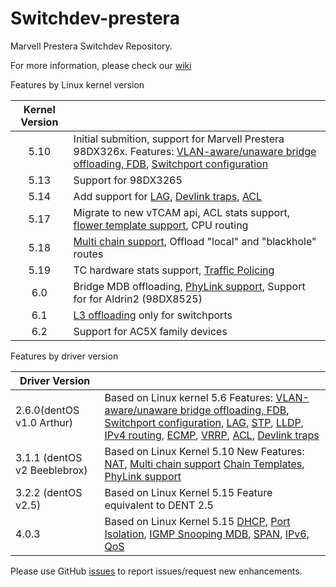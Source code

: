 # Switchdev-prestera
Marvell Prestera Switchdev Repository. 

For more information, please check our [wiki](../../wiki)

Features by Linux kernel version

| Kernel Version ||
| :-----------: | ------------- |
| 5.10 | Initial submition, support for Marvell Prestera 98DX326x. Features: [VLAN-aware/unaware bridge offloading, FDB](../../wiki/bridge-and-vlan), [Switchport configuration](../../wiki/switch-port-configuration)|
| 5.13 | Support for 98DX3265 |
| 5.14 | Add support for [LAG](../../wiki/link-aggregation-(lag)), [Devlink traps](../../wiki/Devlink), [ACL](../../wiki/ACL)|
| 5.17 | Migrate to new vTCAM api, ACL stats support, [flower template support](../../wiki/Chain-Support#chain-template-support), CPU routing |
| 5.18 | [Multi chain support](../../wiki/Chain-Support), Offload "local" and "blackhole" routes  |
| 5.19 | TC hardware stats support, [Traffic Policing](../../wiki/Traffic-Policing) |
| 6.0  | Bridge MDB offloading, [PhyLink support](https://www.kernel.org/doc/html/latest/networking/sfp-phylink.html),  Support for for Aldrin2 (98DX8525) |
| 6.1  | [L3 offloading](https://github.com/Marvell-switching/switchdev-prestera/wiki/l3-configuration) only for switchports |
| 6.2  | Support for AC5X family devices |

Features by driver version


| Driver Version ||
| ------------- | ------------- |
| 2.6.0(dentOS v1.0 Arthur) |  Based on Linux kernel 5.6    Features: [VLAN-aware/unaware bridge offloading, FDB](../../wiki/bridge-and-vlan), [Switchport configuration](../../wiki/switch-port-configuration), [LAG](../../wiki/link-aggregation-(lag)), [STP](../../wiki/STP-Configuration), [LLDP](../../wiki/link-layer-discovery-protocol-(lldp)), [IPv4 routing](../../wiki/static-route), [ECMP](../../wiki/equal-cost-multi-path-(ecmp)), [VRRP](../../wiki/virtual-router-redundancy-protocol-(vrrp)), [ACL](../../wiki/ACL), [Devlink traps](../../wiki/Devlink)|
| 3.1.1  (dentOS v2 Beeblebrox) | Based on Linux Kernel 5.10  New Features: [NAT](../../wiki/NAT-overview), [Multi chain support](../../wiki/Chain-Support) [Chain Templates](../../wiki/Chain-Support#chain-template-support), [PhyLink support](https://www.kernel.org/doc/html/latest/networking/sfp-phylink.html) |
| 3.2.2 (dentOS v2.5) | Based on Linux Kernel 5.15  Feature equivalent to DENT 2.5 |
| 4.0.3| Based on Linux Kernel 5.15 [DHCP](https://github.com/Marvell-switching/switchdev-prestera/wiki/DHCP), [Port Isolation](https://github.com/Marvell-switching/switchdev-prestera/wiki/port-isolation), [IGMP Snooping MDB](https://github.com/Marvell-switching/switchdev-prestera/wiki/IGMP-Snooping-MDB), [SPAN](https://github.com/Marvell-switching/switchdev-prestera/wiki/SPAN), [IPv6](https://github.com/Marvell-switching/switchdev-prestera/wiki/l3-configuration#ipv6), [QoS](https://github.com/Marvell-switching/switchdev-prestera/wiki/QoS) |

Please use GitHub [issues](../../issues) to report issues/request new enhancements.
